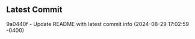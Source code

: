 
## Latest Commit
9a0440f - Update README with latest commit info (2024-08-29 17:02:59 -0400) <Yunxi-Zhou>
